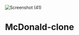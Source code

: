 ![Screenshot (41)](https://github.com/Prachi07sachan/McDonald-clone/assets/116246689/0b5334f4-8afb-4329-b563-7243c80555ec)
# McDonald-clone
